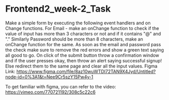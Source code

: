 # Frontend2_week-2_Task
Make a simple form by executing the following event handlers and on Change functions.
For Email - make an onChange function to check if the value of input has more than 3 characters or not and if it contains "@" and "."
Similarly Password should be more than 8 characters, make an onChange function for the same.
As soon as the email and password pass the check make sure to remove the red errors and show a green text saying all good to go.
On click of the submit button throw a confirmation window and if the user presses okay, then throw an alert saying successful signup!
Else redirect them to the same page and clear all the input values.
Figma Link: https://www.figma.com/file/8az10wuWTDI72TAN9X4Jyd/Untitled?node-id=0%3A1&t=Nee9Cr5szY15Pw4y-1

To get familiar with figma, you can refer to the video: https://vimeo.com/770721192/308c5c22c6
